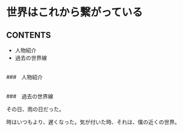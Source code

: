 # 世界はこれから繋がっている

## CONTENTS
* 人物紹介
* 過去の世界線

\
###　人物紹介


\
###　過去の世界線


その日、雨の日だった。

時はいつもより、遅くなった。気が付いた時、それは、僕の近くの世界。